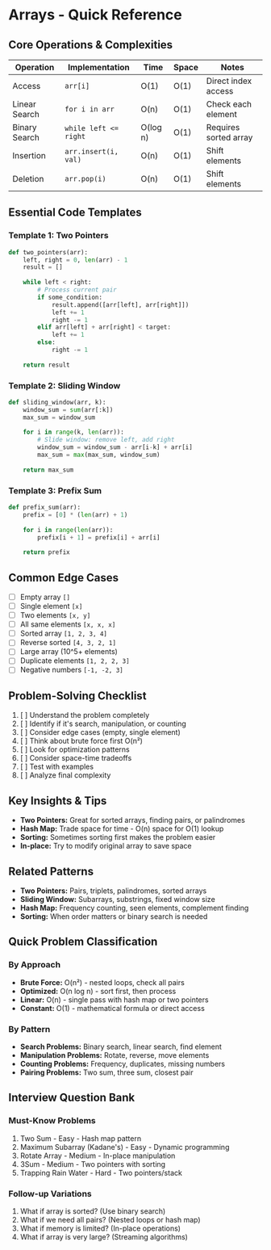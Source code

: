 # Arrays - Quick Reference

## Core Operations & Complexities

| Operation | Implementation | Time | Space | Notes |
|-----------|----------------|------|-------|-------|
| Access | `arr[i]` | O(1) | O(1) | Direct index access |
| Linear Search | `for i in arr` | O(n) | O(1) | Check each element |
| Binary Search | `while left <= right` | O(log n) | O(1) | Requires sorted array |
| Insertion | `arr.insert(i, val)` | O(n) | O(1) | Shift elements |
| Deletion | `arr.pop(i)` | O(n) | O(1) | Shift elements |

## Essential Code Templates

### Template 1: Two Pointers
```python
def two_pointers(arr):
    left, right = 0, len(arr) - 1
    result = []
    
    while left < right:
        # Process current pair
        if some_condition:
            result.append([arr[left], arr[right]])
            left += 1
            right -= 1
        elif arr[left] + arr[right] < target:
            left += 1
        else:
            right -= 1
    
    return result
```

### Template 2: Sliding Window
```python
def sliding_window(arr, k):
    window_sum = sum(arr[:k])
    max_sum = window_sum
    
    for i in range(k, len(arr)):
        # Slide window: remove left, add right
        window_sum = window_sum - arr[i-k] + arr[i]
        max_sum = max(max_sum, window_sum)
    
    return max_sum
```

### Template 3: Prefix Sum
```python
def prefix_sum(arr):
    prefix = [0] * (len(arr) + 1)
    
    for i in range(len(arr)):
        prefix[i + 1] = prefix[i] + arr[i]
    
    return prefix
```

## Common Edge Cases
- [ ] Empty array `[]`
- [ ] Single element `[x]`
- [ ] Two elements `[x, y]`
- [ ] All same elements `[x, x, x]`
- [ ] Sorted array `[1, 2, 3, 4]`
- [ ] Reverse sorted `[4, 3, 2, 1]`
- [ ] Large array (10^5+ elements)
- [ ] Duplicate elements `[1, 2, 2, 3]`
- [ ] Negative numbers `[-1, -2, 3]`

## Problem-Solving Checklist
1. [ ] Understand the problem completely
2. [ ] Identify if it's search, manipulation, or counting
3. [ ] Consider edge cases (empty, single element)
4. [ ] Think about brute force first O(n²)
5. [ ] Look for optimization patterns
6. [ ] Consider space-time tradeoffs
7. [ ] Test with examples
8. [ ] Analyze final complexity

## Key Insights & Tips
- **Two Pointers:** Great for sorted arrays, finding pairs, or palindromes
- **Hash Map:** Trade space for time - O(n) space for O(1) lookup
- **Sorting:** Sometimes sorting first makes the problem easier
- **In-place:** Try to modify original array to save space

## Related Patterns
- **Two Pointers:** Pairs, triplets, palindromes, sorted arrays
- **Sliding Window:** Subarrays, substrings, fixed window size
- **Hash Map:** Frequency counting, seen elements, complement finding
- **Sorting:** When order matters or binary search is needed

## Quick Problem Classification

### By Approach
- **Brute Force:** O(n²) - nested loops, check all pairs
- **Optimized:** O(n log n) - sort first, then process
- **Linear:** O(n) - single pass with hash map or two pointers
- **Constant:** O(1) - mathematical formula or direct access

### By Pattern
- **Search Problems:** Binary search, linear search, find element
- **Manipulation Problems:** Rotate, reverse, move elements
- **Counting Problems:** Frequency, duplicates, missing numbers
- **Pairing Problems:** Two sum, three sum, closest pair

## Interview Question Bank
### Must-Know Problems
1. Two Sum - Easy - Hash map pattern
2. Maximum Subarray (Kadane's) - Easy - Dynamic programming
3. Rotate Array - Medium - In-place manipulation
4. 3Sum - Medium - Two pointers with sorting
5. Trapping Rain Water - Hard - Two pointers/stack

### Follow-up Variations
1. What if array is sorted? (Use binary search)
2. What if we need all pairs? (Nested loops or hash map)
3. What if memory is limited? (In-place operations)
4. What if array is very large? (Streaming algorithms) 
